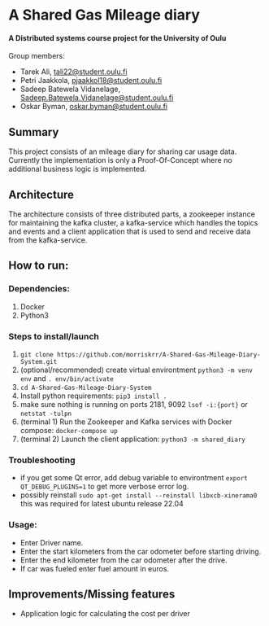 # A Shared Gas Mileage diary
#### A Distributed systems course project for the University of Oulu
Group members:
- Tarek Ali, tali22@student.oulu.fi
- Petri Jaakkola, pjaakkol18@student.oulu.fi
- Sadeep Batewela Vidanelage, Sadeep.Batewela.Vidanelage@student.oulu.fi
- Oskar Byman, oskar.byman@student.oulu.fi


## Summary
This project consists of an mileage diary for sharing car usage data. Currently the implementation is only a Proof-Of-Concept where no additional business logic is implemented.

## Architecture
The architecture consists of three distributed parts, a zookeeper instance for maintaining the kafka cluster, a kafka-service which handles the topics and events and a client application that is used to send and receive data from the kafka-service.

## How to run:
### Dependencies:
1. Docker
1. Python3

### Steps to install/launch
1. `git clone https://github.com/morriskrr/A-Shared-Gas-Mileage-Diary-System.git`
1. (optional/recommended) create virtual environtment `python3 -m venv env` and `. env/bin/activate`
1. `cd A-Shared-Gas-Mileage-Diary-System`
1. Install python requirements: `pip3 install .`
1. make sure nothing is running on ports 2181, 9092 `lsof -i:{port}` or `netstat -tulpn`
1. (terminal 1) Run the Zookeeper and Kafka services with Docker compose: `docker-compose up`
1. (terminal 2) Launch the client application: `python3 -m shared_diary`

### Troubleshooting
- if you get some Qt error, add debug variable to environtment `export QT_DEBUG_PLUGINS=1` to
    get more verbose  error log.
- possibly reinstall `sudo apt-get install --reinstall libxcb-xinerama0`
    this was required for latest ubuntu release 22.04

### Usage:
- Enter Driver name.
- Enter the start kilometers from the car odometer before starting driving.
- Enter the end kilometer from the car odometer after the drive.
- If car was fueled enter fuel amount in euros.

## Improvements/Missing features
- Application logic for calculating the cost per driver

